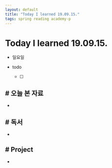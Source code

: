 ```yaml
---
layout: default
title: "Today I learned 19.09.15."
tags: spring reading academy-p
---
```


# Today I learned 19.09.15.
- 일요일
- todo

  - [ ] 



## # 오늘 본 자료

- 



## # 독서

- 



## # Project

- 

